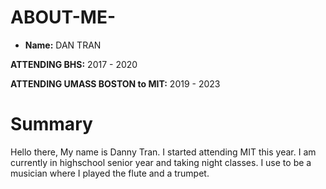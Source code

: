 # ABOUT-ME-

- **Name:** DAN TRAN

 **ATTENDING BHS:** 2017 - 2020
 
 **ATTENDING UMASS BOSTON to MIT:** 2019 - 2023
 
 # Summary
 Hello there, My name is Danny Tran. I started attending MIT this year. I am currently in highschool senior year and taking night classes.  I use to be a musician where I played the flute and a trumpet. 
